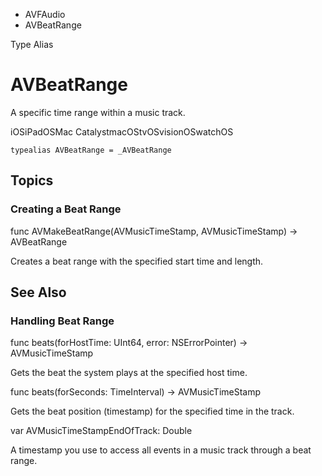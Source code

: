 

- AVFAudio
-  AVBeatRange 

Type Alias

# AVBeatRange

A specific time range within a music track.

iOSiPadOSMac CatalystmacOStvOSvisionOSwatchOS

``` source
typealias AVBeatRange = _AVBeatRange
```

## Topics

### Creating a Beat Range

func AVMakeBeatRange(AVMusicTimeStamp, AVMusicTimeStamp) -> AVBeatRange

Creates a beat range with the specified start time and length.

## See Also

### Handling Beat Range

func beats(forHostTime: UInt64, error: NSErrorPointer) -> AVMusicTimeStamp

Gets the beat the system plays at the specified host time.

func beats(forSeconds: TimeInterval) -> AVMusicTimeStamp

Gets the beat position (timestamp) for the specified time in the track.

var AVMusicTimeStampEndOfTrack: Double

A timestamp you use to access all events in a music track through a beat range.

